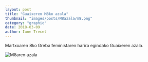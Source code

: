 ```yaml
---
layout: post
title: "Guaixeren M8ko azala"
thumbnail: "images/posts/M8azala/m8.png"
category: "graphic"
date: 2018-03-09
author: Iune Trecet
---
```


Martxoaren 8ko Greba feministaren harira egindako Guaixeren azala.

<img src="/images/posts/M8azala/m8azala.png" alt="M8aren azala">
